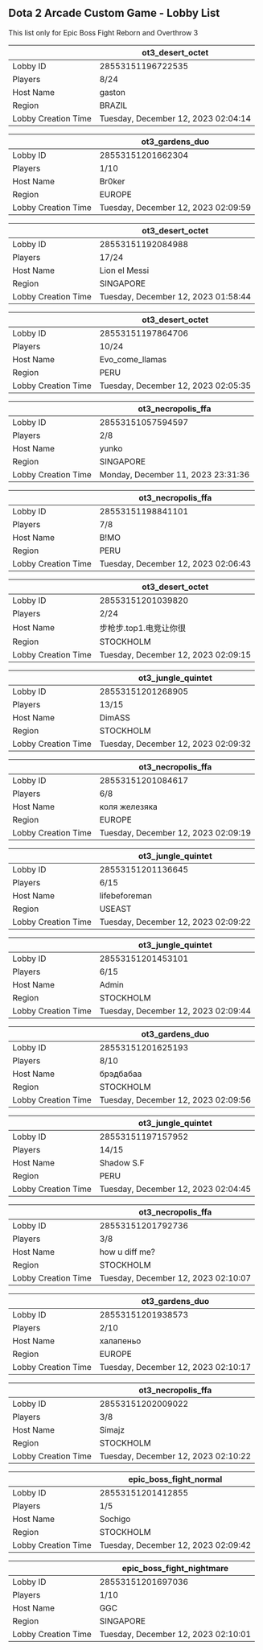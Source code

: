 ## Dota 2 Arcade Custom Game - Lobby List

This list only for Epic Boss Fight Reborn and Overthrow 3

|  | ot3_desert_octet |
| ------ | ------ |
| Lobby ID | 28553151196722535 |
| Players | 8/24 |
| Host Name | gaston |
| Region | BRAZIL |
| Lobby Creation Time | Tuesday, December 12, 2023 02:04:14 |


|  | ot3_gardens_duo |
| ------ | ------ |
| Lobby ID | 28553151201662304 |
| Players | 1/10 |
| Host Name | Br0ker |
| Region | EUROPE |
| Lobby Creation Time | Tuesday, December 12, 2023 02:09:59 |


|  | ot3_desert_octet |
| ------ | ------ |
| Lobby ID | 28553151192084988 |
| Players | 17/24 |
| Host Name | Lion el Messi |
| Region | SINGAPORE |
| Lobby Creation Time | Tuesday, December 12, 2023 01:58:44 |


|  | ot3_desert_octet |
| ------ | ------ |
| Lobby ID | 28553151197864706 |
| Players | 10/24 |
| Host Name | Evo_come_llamas |
| Region | PERU |
| Lobby Creation Time | Tuesday, December 12, 2023 02:05:35 |


|  | ot3_necropolis_ffa |
| ------ | ------ |
| Lobby ID | 28553151057594597 |
| Players | 2/8 |
| Host Name | yunko |
| Region | SINGAPORE |
| Lobby Creation Time | Monday, December 11, 2023 23:31:36 |


|  | ot3_necropolis_ffa |
| ------ | ------ |
| Lobby ID | 28553151198841101 |
| Players | 7/8 |
| Host Name | B!MO |
| Region | PERU |
| Lobby Creation Time | Tuesday, December 12, 2023 02:06:43 |


|  | ot3_desert_octet |
| ------ | ------ |
| Lobby ID | 28553151201039820 |
| Players | 2/24 |
| Host Name | 步枪步.top1.电竞让你很 |
| Region | STOCKHOLM |
| Lobby Creation Time | Tuesday, December 12, 2023 02:09:15 |


|  | ot3_jungle_quintet |
| ------ | ------ |
| Lobby ID | 28553151201268905 |
| Players | 13/15 |
| Host Name | DimASS |
| Region | STOCKHOLM |
| Lobby Creation Time | Tuesday, December 12, 2023 02:09:32 |


|  | ot3_necropolis_ffa |
| ------ | ------ |
| Lobby ID | 28553151201084617 |
| Players | 6/8 |
| Host Name | коля железяка |
| Region | EUROPE |
| Lobby Creation Time | Tuesday, December 12, 2023 02:09:19 |


|  | ot3_jungle_quintet |
| ------ | ------ |
| Lobby ID | 28553151201136645 |
| Players | 6/15 |
| Host Name | lifebeforeman |
| Region | USEAST |
| Lobby Creation Time | Tuesday, December 12, 2023 02:09:22 |


|  | ot3_jungle_quintet |
| ------ | ------ |
| Lobby ID | 28553151201453101 |
| Players | 6/15 |
| Host Name | Admin |
| Region | STOCKHOLM |
| Lobby Creation Time | Tuesday, December 12, 2023 02:09:44 |


|  | ot3_gardens_duo |
| ------ | ------ |
| Lobby ID | 28553151201625193 |
| Players | 8/10 |
| Host Name | брэдбабаа |
| Region | STOCKHOLM |
| Lobby Creation Time | Tuesday, December 12, 2023 02:09:56 |


|  | ot3_jungle_quintet |
| ------ | ------ |
| Lobby ID | 28553151197157952 |
| Players | 14/15 |
| Host Name | Shadow S.F |
| Region | PERU |
| Lobby Creation Time | Tuesday, December 12, 2023 02:04:45 |


|  | ot3_necropolis_ffa |
| ------ | ------ |
| Lobby ID | 28553151201792736 |
| Players | 3/8 |
| Host Name | how u diff me? |
| Region | STOCKHOLM |
| Lobby Creation Time | Tuesday, December 12, 2023 02:10:07 |


|  | ot3_gardens_duo |
| ------ | ------ |
| Lobby ID | 28553151201938573 |
| Players | 2/10 |
| Host Name | халапеньо |
| Region | EUROPE |
| Lobby Creation Time | Tuesday, December 12, 2023 02:10:17 |


|  | ot3_necropolis_ffa |
| ------ | ------ |
| Lobby ID | 28553151202009022 |
| Players | 3/8 |
| Host Name | Simajz |
| Region | STOCKHOLM |
| Lobby Creation Time | Tuesday, December 12, 2023 02:10:22 |


|  | epic_boss_fight_normal |
| ------ | ------ |
| Lobby ID | 28553151201412855 |
| Players | 1/5 |
| Host Name | Sochigo |
| Region | STOCKHOLM |
| Lobby Creation Time | Tuesday, December 12, 2023 02:09:42 |


|  | epic_boss_fight_nightmare |
| ------ | ------ |
| Lobby ID | 28553151201697036 |
| Players | 1/10 |
| Host Name | GGC |
| Region | SINGAPORE |
| Lobby Creation Time | Tuesday, December 12, 2023 02:10:01 |


